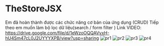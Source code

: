# TheStoreJSX

Em đã hoàn thành được các chức năng cơ bản của ứng dụng (CRUD)
Tiếp theo em muốn làm bộ lọc dữ liệu(search / form filter )
Link VIDEO: https://drive.google.com/file/d/1eWzoOQQAVvxH-hU4Sm47cL0J2UYYYXPB/view?usp=sharing
![pr1](https://user-images.githubusercontent.com/96144481/173662916-4c01d6ee-90bf-4af7-a873-ca450e8f4538.png)
![pr2](https://user-images.githubusercontent.com/96144481/173662938-ba97e85c-38e0-47ed-a1c4-6fb5304d5fec.png)
![pr3](https://user-images.githubusercontent.com/96144481/173662948-95d0f16d-e6d6-406e-a029-3fd2c9f490df.png)
![pr4](https://user-images.githubusercontent.com/96144481/173662972-9374e2ed-8fb3-4b45-b0e8-459b9578bca3.png)

